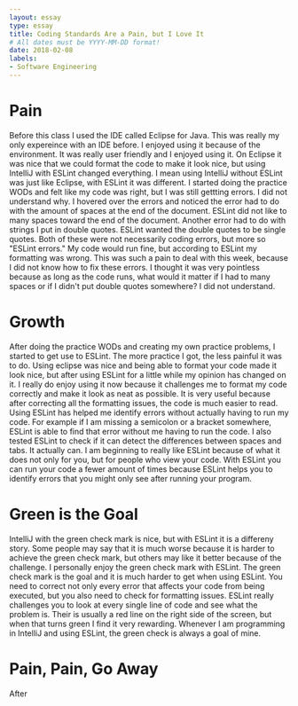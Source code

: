 ```yaml
---
layout: essay
type: essay
title: Coding Standards Are a Pain, but I Love It 
# All dates must be YYYY-MM-DD format!
date: 2018-02-08
labels: 
- Software Engineering 
---
```

# Pain 
Before this class I used the IDE called Eclipse for Java. This was really my only expereince with an IDE before. I enjoyed using it because of the environment. It was really user friendly and I enjoyed using it. On Eclipse it was nice that we could format the code to make it look nice, but using IntelliJ with ESLint changed everything. I mean using IntelliJ without ESLint was just like Eclipse, with ESLint it was different. I started doing the practice WODs and felt like my code was right, but I was still gettting errors. I did not understand why. I hovered over the errors and noticed the error had to do with the amount of spaces at the end of the document. ESLint did not like to many spaces toward the end of the document. Another error had to do with strings I put in double quotes. ESLint wanted the double quotes to be single quotes. Both of these were not necessarily coding errors, but more so "ESLint errors." My code would run fine, but according to ESLint my formatting was wrong. This was such a pain to deal with this week, because I did not know how to fix these errors. I thought it was very pointless because as long as the code runs, what would it matter if I had to many spaces or if I didn't put double quotes somewhere? I did not understand. 
# Growth 
After doing the practice WODs and creating my own practice problems, I started to get use to ESLint. The more practice I got, the less painful it was to do. Using eclipse was nice and being able to format your code made it look nice, but after using ESLint for a little while my opinion has changed on it. I really do enjoy using it now because it challenges me to format my code correctly and make it look as neat as possible. It is very useful because after correcting all the formatting issues, the code is much easier to read. Using ESLint has helped me identify errors without actually having to run my code. For example if I am missing a semicolon or a bracket somewhere, ESLint is able to find that error without me having to run the code. I also tested ESLint to check if it can detect the differences between spaces and tabs. It actually can. I am beginning to really like ESLint because of what it does not only for you, but for people who view your code. With ESLint you can run your code a fewer amount of times because ESLint helps you to identify errors that you might only see after running your program. 
# Green is the Goal
IntelliJ with the green check mark is nice, but with ESLint it is a differeny story. Some people may say that it is much worse because it is harder to achieve the green check mark, but others may like it better because of the challenge. I personally enjoy the green check mark with ESLint. The green check mark is the goal and it is much harder to get when using ESLint. You need to correct not only every error that affects your code from being executed, but you also need to check for formatting issues. ESLint really challenges you to look at every single line of code and see what the problem is. Their is usually a red line on the right side of the screen, but when that turns green I find it very rewarding. Whenever I am programming in IntelliJ and using ESLint, the green check is always a goal of mine. 

# Pain, Pain, Go Away 
After 
